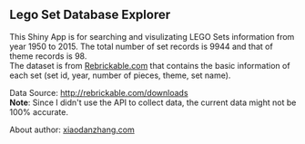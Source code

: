 ## Lego Set Database Explorer  

This Shiny App is for searching and visulizating LEGO Sets information from year 1950 to 2015. The total number of set records is 9944 and that of theme records is 98.  
The dataset is from [Rebrickable.com](http://rebrickable.com/) that contains the basic information of each set (set id, year, number of pieces, theme, set name).    
  
Data Source: http://rebrickable.com/downloads  
**Note**: Since I didn't use the API to collect data, the current data might not be 100% accurate.    
  
About author: [xiaodanzhang.com](http://xiaodanzhang.com)    
